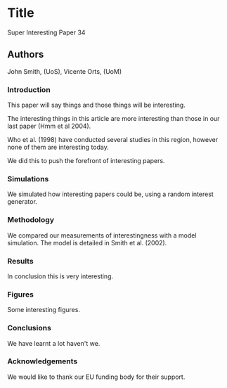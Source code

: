 # Title
Super Interesting Paper 34

## Authors
John Smith, (UoS),
Vicente Orts, (UoM)

### Introduction

This paper will say things and those things will be interesting.

The interesting things in this article are more interesting than those in our last paper (Hmm et al 2004).

Who et al. (1998) have conducted several studies in this region, however none of them are interesting today.

We did this to push the forefront of interesting papers.

### Simulations

We simulated how interesting papers could be, using a random interest generator.

### Methodology

We compared our measurements of interestingness with a model simulation. The model is detailed in Smith et al. (2002).

### Results

In conclusion this is very interesting.

### Figures

Some interesting figures.

### Conclusions

We have learnt a lot haven't we.

### Acknowledgements

We would like to thank our EU funding body for their support.